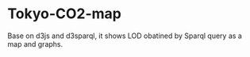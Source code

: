 # Tokyo-CO2-map
Base on d3js and d3sparql, it shows LOD obatined by Sparql query as a map and graphs. 
